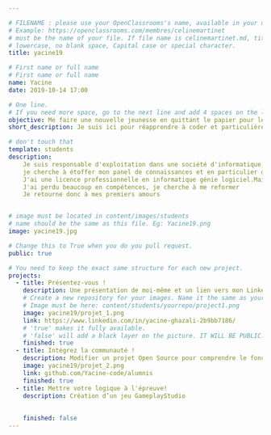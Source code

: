 ```yaml
---

# FILENAME : please use your OpenClassrooms's name, available in your url.
# Example: https://openclassrooms.com/membres/celinemartinet
# must be the name of your file. If file name is celinemartinet.md, title is celinemartinet.
# lowercase, no blank space, Capital case or special character.
title: yacine19

# First name or full name
# First name or full name
name: Yacine
date: 2019-10-14 17:00

# One line.
# If you need more space, go to the next line and add 4 spaces on the left, as in 'description'.
objective: Me faire une nouvelle jeunesse en quittant le papier pour le digital.
short_description: Je suis ici pour réapprendre à coder et particulièrement en JAVA.

# don't touch that
template: students
description:
    Je suis responsable d'exploitation dans une société d'informatique, 
    je cherche à étoffer mon panel de connaissances et en particulier dans l'inforamtique.
    J'ai une licence professionnelle en informatique génie logiciel.Mais de l'eau à couler sous les ponts et
    J'ai perdu beaucoup en compétences, je cherche à me reformer 
    Je retourne donc à mes premiers amours 


# image must be located in content/images/students
# name should be the same as this file. Eg: Yacine19.png
image: yacine19.jpg

# Change this to True when you do you pull request.
public: true

# You need to keep the exact same structure for each new project.
projects:
  - title: Présentez-vous !
    description: Une présentation de moi-même et un lien vers mon LinkedIn.
    # Create a new repository for your images. Name it the same as your nickname and profile picture.
    # Image must be here: content/students/yourrepo/project1.png
    image: yacine19/projet_1.png
    link: https://www.linkedin.com/in/yacine-ghazali-2b9bb7186/
    # 'true' makes it fully available.
    # 'false' will add a black layer on the picture. IT WILL BE PUBLIC!
    finished: true
  - title: Intégrez la communauté !
    description: Modifier un projet Open Source pour comprendre le fonctionnement de Git, de Github et des pull requests. 
    image: yacine19/projet_2.png
    link: github.com/Yacine-code/alumnis
    finished: true
  - title: Mettre votre logique à l'épreuve!
    description: Création d’un jeu GameplayStudio
    
    
    finished: false
---
```


